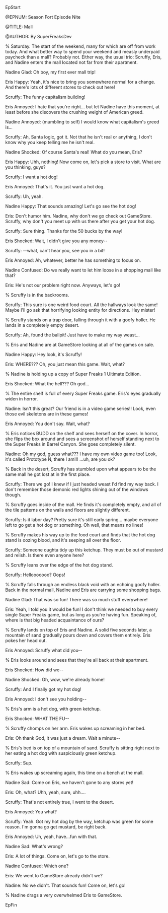 EpStart

<!-- Epilogue Info -->

@EPNUM: Season Fort Episode Nite

@TITLE: Mall

@AUTHOR: By SuperFreaksDev

<!-- The episode starts here. Feel free to erase this line. -->

% Saturday. The start of the weekend, many for which are off from work today. And what better way to spend your weekend and measly underpaid paycheck than a mall? Probably not. Either way, the usual trio: Scruffy, Eris, and Nadine enters the mall located not far from their apartment.

Nadine Glad: Oh boy, my first ever mall trip!

Eris Happy: Yeah, it's nice to bring you somewhere normal for a change. And there's lots of different stores to check out here!

Scruffy: The funny capitalism building!

Eris Annoyed: I hate that you're right... but let Nadine have this moment, at least before she discovers the crushing weight of American greed.

Nadine Annoyed: (mumbling to self) I would know what capitalism's greed is...

Scruffy: Ah, Santa logic, got it. Not that he isn't real or anything, I don't know why you keep telling me he isn't real.

Nadine Shocked: Of course Santa's real! What do you mean, Eris?

Eris Happy: Uhh, nothing! Now come on, let's pick a store to visit. What are you thinking, guys?

Scruffy: I want a hot dog!

Eris Annoyed: That's it. You just want a hot dog.

Scruffy: Uh, yeah.

Nadine Happy: That sounds amazing! Let's go see the hot dog!

Eris: Don't humor him. Nadine, why don't we go check out GameStore. Scruffy, why don't you meet up with us there after you get your hot dog.

Scruffy: Sure thing. Thanks for the 50 bucks by the way!

Eris Shocked: Wait, I didn't give you any money--

Scruffy: --what, can't hear you, see you in a bit!

Eris Annoyed: Ah, whatever, better he has something to focus on.

Nadine Confused: Do we really want to let him loose in a shopping mall like that?

Eris: He's not our problem right now. Anyways, let's go!

% Scruffy is in the backrooms.

Scruffy: This sure is one weird food court. All the hallways look the same! Maybe I'll go ask that horrifying looking entity for directions. Hey mister!

% Scruffy stands on a trap door, falling through it with a goofy holler. He lands in a completely empty desert.

Scruffy: Ah, found the ballpit! Just have to make my way weast...

% Eris and Nadine are at GameStore looking at all of the games on sale.

Nadine Happy: Hey look, it's Scruffy!

Eris: WHERE??? Oh, you just mean this game. Wait, what?

% Nadine is holding up a copy of Super Freaks 1 Ultimate Edition.

Eris Shocked: What the hell??? Oh god...

% The entire shelf is full of every Super Freaks game. Eris's eyes gradually widen in horror.

Nadine: Isn't this great? Our friend is in a video game series!! Look, even those evil skeletons are in these games!

Eris Annoyed: You don't say. Wait, what?

% Eris notices BUDD on the shelf and sees herself on the cover. In horror, she flips the box around and sees a screenshot of herself standing next to the Super Freaks in Barrel Canyon. She goes completely silent.

Nadine: Oh my god, guess what??? I have my own video game too! Look, it's called Prototype N, there I am!!! ...uh, are you ok?

% Back in the desert, Scruffy has stumbled upon what appears to be the same mall he got lost at in the first place.

Scruffy: There we go! I knew if I just headed weast I'd find my way back. I don't remember those demonic red lights shining out of the windows though.

% Scruffy goes inside of the mall. He finds it's completely empty, and all of the tile patterns on the walls and floors are slightly different.

Scruffy: Is it labor day? Pretty sure it's still early spring... maybe everyone left to go get a hot dog or something. Oh well, that means no lines!

% Scruffy makes his way up to the food court and finds that the hot dog stand is oozing blood, and it's seeping all over the floor.

Scruffy: Someone oughta tidy up this ketchup. They must be out of mustard and relish. Is there even anyone here?

% Scruffy leans over the edge of the hot dog stand.

Scruffy: Hellooooooo? Oops!

% Scruffy falls through an endless black void with an echoing goofy holler. Back in the normal mall, Nadine and Eris are carrying some shopping bags.

Nadine Glad: That was so fun! There was so much stuff everywhere!

Eris: Yeah, I told you it would be fun! I don't think we needed to buy every single Super Freaks game, but as long as you're having fun. Speaking of, where is that big headed acquaintance of ours?

% Scruffy lands on top of Eris and Nadine. A solid five seconds later, a mountain of sand gradually pours down and covers them entirely. Eris pokes her head out.

Eris Annoyed: Scruffy what did you--

% Eris looks around and sees that they're all back at their apartment.

Eris Shocked: How did we--

Nadine Shocked: Oh, wow, we're already home!

Scruffy: And I finally got my hot dog!

Eris Annoyed: I don't see you holding--

% Eris's arm is a hot dog, with green ketchup.

Eris Shocked: WHAT THE FU--

% Scruffy chomps on her arm. Eris wakes up screaming in her bed.

Eris: Oh thank God, it was just a dream. Wait a minute--

% Eris's bed is on top of a mountain of sand. Scruffy is sitting right next to her eating a hot dog with suspiciously green ketchup.

Scruffy: Sup.

% Eris wakes up screaming again, this time on a bench at the mall.

Nadine Sad: Come on Eris, we haven't gone to any stores yet!

Eris: Oh, what? Uhh, yeah, sure, uhh....

Scruffy: That's not entirely true, I went to the desert.

Eris Annoyed: You what?

Scruffy: Yeah. Got my hot dog by the way, ketchup was green for some reason. I'm gonna go get mustard, be right back.

Eris Annoyed: Uh, yeah, have...fun with that.

Nadine Sad: What's wrong?

Eris: A lot of things. Come on, let's go to the store.

Nadine Confused: Which one?

Eris: We went to GameStore already didn't we?

Nadine: No we didn't. That sounds fun! Come on, let's go!

% Nadine drags a very overwhelmed Eris to GameStore.

<!-- The episode ends here with "EpFin". It ends the format. Since it's already here, you don't need to mess with it. -->

EpFin

<script src="{{ '/assets/js/EpFormatter.js' | relative_url }}"></script>